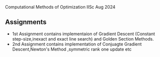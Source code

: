 Computational Methods of Optimization IISc Aug 2024
## Assignments
-  1st Assignment contains implementaion of Gradient Descent (Constant step-size,inexact and exact line search) and Golden Section Methods.
-  2nd Assignment contains implementation of Conjuagte Gradient Descent,Newton's Method ,symmetric rank one update etc
